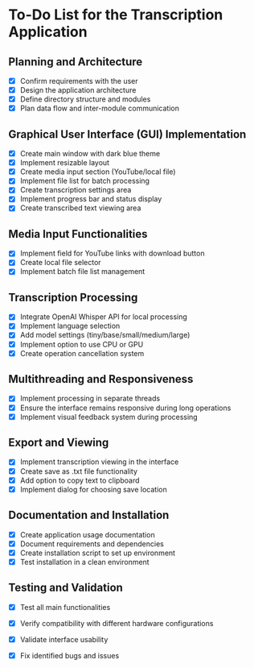 # To-Do List for the Transcription Application

## Planning and Architecture
- [x] Confirm requirements with the user
- [x] Design the application architecture
- [x] Define directory structure and modules
- [x] Plan data flow and inter-module communication

## Graphical User Interface (GUI) Implementation
- [x] Create main window with dark blue theme
- [x] Implement resizable layout
- [x] Create media input section (YouTube/local file)
- [x] Implement file list for batch processing
- [x] Create transcription settings area
- [x] Implement progress bar and status display
- [x] Create transcribed text viewing area

## Media Input Functionalities
- [x] Implement field for YouTube links with download button
- [x] Create local file selector
- [x] Implement batch file list management

## Transcription Processing
- [x] Integrate OpenAI Whisper API for local processing
- [x] Implement language selection
- [x] Add model settings (tiny/base/small/medium/large)
- [x] Implement option to use CPU or GPU
- [x] Create operation cancellation system

## Multithreading and Responsiveness
- [x] Implement processing in separate threads
- [x] Ensure the interface remains responsive during long operations
- [x] Implement visual feedback system during processing

## Export and Viewing
- [x] Implement transcription viewing in the interface
- [x] Create save as .txt file functionality
- [x] Add option to copy text to clipboard
- [x] Implement dialog for choosing save location

## Documentation and Installation
- [x] Create application usage documentation
- [x] Document requirements and dependencies
- [x] Create installation script to set up environment
- [x] Test installation in a clean environment

## Testing and Validation
- [x] Test all main functionalities
- [x] Verify compatibility with different hardware configurations
- [x] Validate interface usability
- [x] Fix identified bugs and issues


